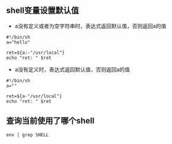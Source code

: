 ## shell变量设置默认值

- a没有定义或者为空字符串时，表达式返回默认值，否则返回a的值

```
#!/bin/sh
a="hello"

ret=${a:-"/usr/local"}
echo "ret: " $ret
```

- a没有定义时，表达式返回默认值，否则返回a的值

```
#!/bin/sh
a=""

ret=${a-"/usr/local"}
echo "ret: " $ret
```

## 查询当前使用了哪个shell

```
env | grep SHELL
```


